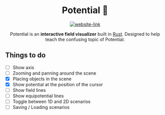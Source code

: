 <div align="center">

# Potential 🌠 

[![website-link][website-badge]][website-link]

Potential is an **interactive field visualizer** built in [Rust][rust-homepage]. Designed to help teach the confusing topic of Potential.

</div>

## Things to do

- [ ] Show axis
- [ ] Zooming and panning around the scene
- [x] Placing objects in the scene
- [x] Show potential at the position of the cursor
- [ ] Show field lines
- [ ] Show equipotential lines
- [ ] Toggle between 1D and 2D scenarios
- [ ] Saving / Loading scenarios

[rust-homepage]: https://www.rust-lang.org/
[website-link]: https://joe-loach.github.io/potential/
[website-badge]: https://img.shields.io/website?down_color=lightgrey&down_message=offline&up_color=green&up_message=online&url=https%3A%2F%2Fjoe-loach.github.io%2Fpotential%2F